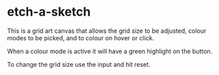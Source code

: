 # etch-a-sketch

This is a grid art canvas that allows the grid size to be adjusted, colour modes to be picked, and to colour on hover or click.

When a colour mode is active it will have a green highlight on the button.

To change the grid size use the input and hit reset.